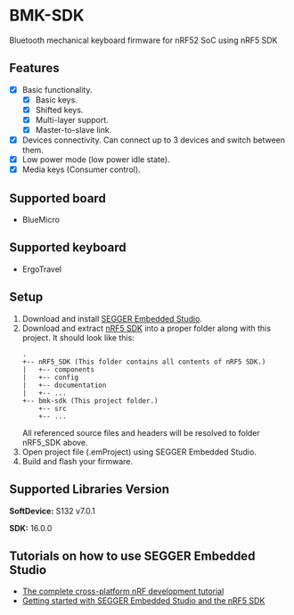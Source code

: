 # BMK-SDK

Bluetooth mechanical keyboard firmware for nRF52 SoC using nRF5 SDK

## Features

* [x] Basic functionality.
    * [x] Basic keys.
    * [x] Shifted keys.
    * [x] Multi-layer support.
    * [x] Master-to-slave link.
* [x] Devices connectivity. Can connect up to 3 devices and switch between them.
* [x] Low power mode (low power idle state).
* [x] Media keys (Consumer control).

## Supported board

* BlueMicro

## Supported keyboard

* ErgoTravel

## Setup

1. Download and install [SEGGER Embedded Studio](https://www.segger.com/products/development-tools/embedded-studio).
2. Download and extract [nRF5 SDK](https://www.nordicsemi.com/Software-and-Tools/Software/nRF5-SDK) into a proper folder along with this project. It should look like this:
    ```
    .
    +-- nRF5_SDK (This folder contains all contents of nRF5 SDK.)
    |   +-- components
    |   +-- config
    |   +-- documentation
    |   +-- ...
    +-- bmk-sdk (This project folder.)
        +-- src
        +-- ...
    ```
    All referenced source files and headers will be resolved to folder nRF5_SDK above.
3. Open project file (.emProject) using SEGGER Embedded Studio.
4. Build and flash your firmware.

## Supported Libraries Version

**SoftDevice:** S132 v7.0.1

**SDK:** 16.0.0

## Tutorials on how to use SEGGER Embedded Studio

* [The complete cross-platform nRF development tutorial](https://www.novelbits.io/cross-platform-nrf-development-tutorial)
* [Getting started with SEGGER Embedded Studio and the nRF5 SDK](https://www.youtube.com/playlist?list=PLx_tBuQ_KSqGHmzdEL2GWEOeix-S5rgTV)
